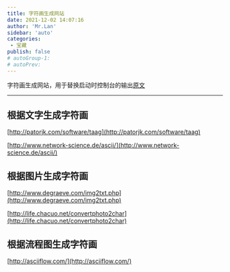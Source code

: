 ```yaml
---
title: 字符画生成网站
date: 2021-12-02 14:07:16
author: 'Mr.Lan'
sidebar: 'auto'
categories: 
 - 宝藏
publish: false
# autoGroup-1:
# autoPrev:
---
```


字符画生成网站，用于替换启动时控制台的输出[原文](https://www.jianshu.com/p/fca56d635091)
<!-- more -->
***

## 根据文字生成字符画
[http://patorjk.com/software/taag](http://patorjk.com/software/taag)

[http://www.network-science.de/ascii/](http://www.network-science.de/ascii/)

## 根据图片生成字符画
[http://www.degraeve.com/img2txt.php](http://www.degraeve.com/img2txt.php)

[http://life.chacuo.net/convertphoto2char](http://life.chacuo.net/convertphoto2char)

## 根据流程图生成字符画
[http://asciiflow.com/](http://asciiflow.com/)

